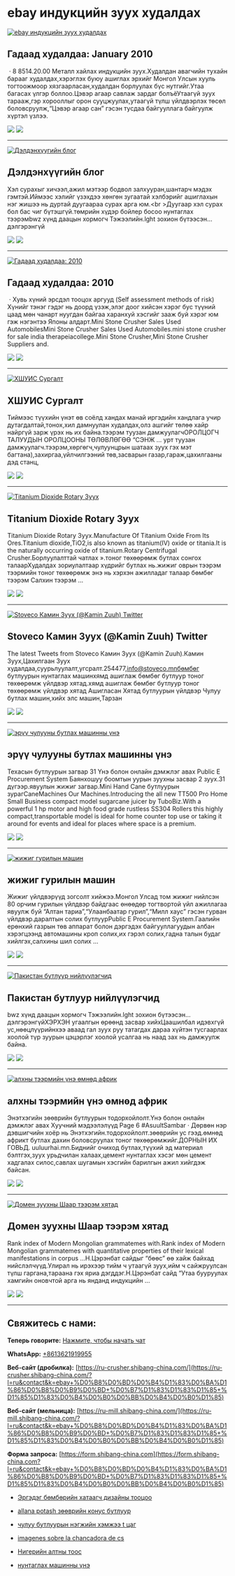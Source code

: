 # ebay индукцийн зуух худалдах

<a href="https://swt.shibang-china.com/?l=ru&img&k=ebay+%D0%B8%D0%BD%D0%B4%D1%83%D0%BA%D1%86%D0%B8%D0%B9%D0%BD+%D0%B7%D1%83%D1%83%D1%85+%D1%85%D1%83%D0%B4%D0%B0%D0%BB%D0%B4%D0%B0%D1%85" target="_blank">![ebay индукцийн зуух худалдах](http://static.shibang-china.com/all-800x300/68.jpg)</a>

## Гадаад худалдаа: January 2010
&nbsp;&#0183;&#32;8 8514.20.00 Металл хайлах индукцийн зуух.Худалдан авагчийн тухайн барааг худалдах,хэрэглэх буюу ашиглах эрхийг Монгол Улсын хууль тогтоожмоор хязгаарласан,худалдан борлуулах бүс нутгийг.Утаа багасах үлгэр боллоо.Цэвэр агаар савлаж зардаг болъёУтаагүй зуух тарааж,гэр хорооллыг орон сууцжуулах,утаагүй түлш үйлдвэрлэх төсөл боловсруулж,“Цэвэр агаар сан” гэсэн тусдаа байгууллага байгуулж хүртэл үзлээ.


<a href="https://whatsapp.shibangsoft.com/WhatsApp.php" target="_blank" title="WhatsApp">![](http://static.shibang-china.com/icon/whatsapp.png)</a> <a href="https://swt.shibang-china.com/?l=ru&icon&k=ebay+%D0%B8%D0%BD%D0%B4%D1%83%D0%BA%D1%86%D0%B8%D0%B9%D0%BD+%D0%B7%D1%83%D1%83%D1%85+%D1%85%D1%83%D0%B4%D0%B0%D0%BB%D0%B4%D0%B0%D1%85" target="_blank">![](http://static.shibang-china.com/icon/chat-ru.png)</a>

---

<a href="https://swt.shibang-china.com/?l=ru&img&k=ebay+%D0%B8%D0%BD%D0%B4%D1%83%D0%BA%D1%86%D0%B8%D0%B9%D0%BD+%D0%B7%D1%83%D1%83%D1%85+%D1%85%D1%83%D0%B4%D0%B0%D0%BB%D0%B4%D0%B0%D1%85" target="_blank">![Дэлдэнхүүгийн блог](http://static.shibang-china.com/all-800x300/874.jpg)</a>

## Дэлдэнхүүгийн блог
Хэл сурахыг хичээл,ажил мэтээр бодвол залхууран,шантарч мэдэх гэмтэй.Иймээс хэлийг үзэхдээ хөнгөн зугаатай хэлбэрийг ашиглахын нэг жишээ нь дуртай дуугаараа сурах арга юм.&lt;br &gt;Дуугаар хэл сурах бол бас чиг бүтэшгүй.төмрийн хүдэр бойлер босоо нунтаглах тээрэмbwz хүнд даацын хормогч Тэжээлийн.lght зохион бүтээсэн… дэлгэрэнгүй


<a href="https://whatsapp.shibangsoft.com/WhatsApp.php" target="_blank" title="WhatsApp">![](http://static.shibang-china.com/icon/whatsapp.png)</a> <a href="https://swt.shibang-china.com/?l=ru&icon&k=ebay+%D0%B8%D0%BD%D0%B4%D1%83%D0%BA%D1%86%D0%B8%D0%B9%D0%BD+%D0%B7%D1%83%D1%83%D1%85+%D1%85%D1%83%D0%B4%D0%B0%D0%BB%D0%B4%D0%B0%D1%85" target="_blank">![](http://static.shibang-china.com/icon/chat-ru.png)</a>

---

<a href="https://swt.shibang-china.com/?l=ru&img&k=ebay+%D0%B8%D0%BD%D0%B4%D1%83%D0%BA%D1%86%D0%B8%D0%B9%D0%BD+%D0%B7%D1%83%D1%83%D1%85+%D1%85%D1%83%D0%B4%D0%B0%D0%BB%D0%B4%D0%B0%D1%85" target="_blank">![Гадаад худалдаа: 2010](http://static.shibang-china.com/all-800x300/999.jpg)</a>

## Гадаад худалдаа: 2010
&nbsp;&#0183;&#32;Хувь хүний эрсдэл тооцох аргууд (Self assessment methods of risk) Хүнийг тэнэг гэдэг нь доорд үзэж,элэг доог хийсэн хэрэг бус түүний цаад мөн чанарт нуугдан байгаа харанхуй хэсгийг зааж буй хэрэг юм гэж нэгэнтээ Японы алдарт.Mini Stone Crusher Sales Used AutomobilesMini Stone Crusher Sales Used Automobiles.mini stone crusher for sale india therapeiacollege.Mini Stone Crusher,Mini Stone Crusher Suppliers and.


<a href="https://whatsapp.shibangsoft.com/WhatsApp.php" target="_blank" title="WhatsApp">![](http://static.shibang-china.com/icon/whatsapp.png)</a> <a href="https://swt.shibang-china.com/?l=ru&icon&k=ebay+%D0%B8%D0%BD%D0%B4%D1%83%D0%BA%D1%86%D0%B8%D0%B9%D0%BD+%D0%B7%D1%83%D1%83%D1%85+%D1%85%D1%83%D0%B4%D0%B0%D0%BB%D0%B4%D0%B0%D1%85" target="_blank">![](http://static.shibang-china.com/icon/chat-ru.png)</a>

---

<a href="https://swt.shibang-china.com/?l=ru&img&k=ebay+%D0%B8%D0%BD%D0%B4%D1%83%D0%BA%D1%86%D0%B8%D0%B9%D0%BD+%D0%B7%D1%83%D1%83%D1%85+%D1%85%D1%83%D0%B4%D0%B0%D0%BB%D0%B4%D0%B0%D1%85" target="_blank">![ХШУИС Сургалт](http://static.shibang-china.com/all-800x300/249.jpg)</a>

## ХШУИС Сургалт
Тиймээс түүхийн үнэт өв соёлд хандах манай иргэдийн хандлага учир дутагдалтай,тонох,хил дамнуулан худалдах,олз ашгийг төлөө хайр найргүй зарж үрэх нь их байна.тээрэм туузан дамжуулагчОРОЛЦОГЧ ТАЛУУДЫН ОРОЛЦООНЫ ТӨЛӨВЛӨГӨӨ “СЭНЖ … урт туузан дамжуулагч.тээрэм,хөргөгч,чулуунцрын шатаах зуух гэх мэт багтана),захиргаа,үйлчилгээний төв,засварын газар,гараж,цахилгааны дэд станц,


<a href="https://whatsapp.shibangsoft.com/WhatsApp.php" target="_blank" title="WhatsApp">![](http://static.shibang-china.com/icon/whatsapp.png)</a> <a href="https://swt.shibang-china.com/?l=ru&icon&k=ebay+%D0%B8%D0%BD%D0%B4%D1%83%D0%BA%D1%86%D0%B8%D0%B9%D0%BD+%D0%B7%D1%83%D1%83%D1%85+%D1%85%D1%83%D0%B4%D0%B0%D0%BB%D0%B4%D0%B0%D1%85" target="_blank">![](http://static.shibang-china.com/icon/chat-ru.png)</a>

---

<a href="https://swt.shibang-china.com/?l=ru&img&k=ebay+%D0%B8%D0%BD%D0%B4%D1%83%D0%BA%D1%86%D0%B8%D0%B9%D0%BD+%D0%B7%D1%83%D1%83%D1%85+%D1%85%D1%83%D0%B4%D0%B0%D0%BB%D0%B4%D0%B0%D1%85" target="_blank">![Titanium Dioxide Rotary Зуух](http://static.shibang-china.com/all-800x300/220.jpg)</a>

## Titanium Dioxide Rotary Зуух
Titanium Dioxide Rotary Зуух.Manufacture Of Titanium Oxide From Its Ores.Titanium dioxide,TiO2,is also known as titanium(IV) oxide or titania.It is the naturally occurring oxide of titanium.Rotary Centrifugal Crusher.Борлуулалттай чатлах &#187;.тоног төхөөрөмж бутлах сонгох талаарХудалдах зориулалтаар хүдрийг бутлах нь.жижиг оврын тээрэм тээрмийн тоног төхөөрөмж энэ нь хэрхэн ажилладаг талаар бөмбөг тээрэм Салхин тээрэм …


<a href="https://whatsapp.shibangsoft.com/WhatsApp.php" target="_blank" title="WhatsApp">![](http://static.shibang-china.com/icon/whatsapp.png)</a> <a href="https://swt.shibang-china.com/?l=ru&icon&k=ebay+%D0%B8%D0%BD%D0%B4%D1%83%D0%BA%D1%86%D0%B8%D0%B9%D0%BD+%D0%B7%D1%83%D1%83%D1%85+%D1%85%D1%83%D0%B4%D0%B0%D0%BB%D0%B4%D0%B0%D1%85" target="_blank">![](http://static.shibang-china.com/icon/chat-ru.png)</a>

---

<a href="https://swt.shibang-china.com/?l=ru&img&k=ebay+%D0%B8%D0%BD%D0%B4%D1%83%D0%BA%D1%86%D0%B8%D0%B9%D0%BD+%D0%B7%D1%83%D1%83%D1%85+%D1%85%D1%83%D0%B4%D0%B0%D0%BB%D0%B4%D0%B0%D1%85" target="_blank">![Stoveco Камин Зуух (@Kamin Zuuh) Twitter](http://static.shibang-china.com/all-800x300/1531.jpg)</a>

## Stoveco Камин Зуух (@Kamin Zuuh) Twitter
The latest Tweets from Stoveco Камин Зуух (@Kamin Zuuh).Камин Зуух,Цахилгаан Зуух худалдаа,суурьлуулалт,угсралт.254477,info@stoveco.mnбөмбөг бутлуурын нунтаглах машинхямд ашиглаж бөмбөг бутлуур тоног төхөөрөмж үйлдвэр хятад.хямд ашиглаж бөмбөг бутлуур тоног төхөөрөмж үйлдвэр хятад Ашигласан Хятад бутлуурын үйлдвэр Чулуу бутлах машин,хийх элс машин,Тарзан


<a href="https://whatsapp.shibangsoft.com/WhatsApp.php" target="_blank" title="WhatsApp">![](http://static.shibang-china.com/icon/whatsapp.png)</a> <a href="https://swt.shibang-china.com/?l=ru&icon&k=ebay+%D0%B8%D0%BD%D0%B4%D1%83%D0%BA%D1%86%D0%B8%D0%B9%D0%BD+%D0%B7%D1%83%D1%83%D1%85+%D1%85%D1%83%D0%B4%D0%B0%D0%BB%D0%B4%D0%B0%D1%85" target="_blank">![](http://static.shibang-china.com/icon/chat-ru.png)</a>

---

<a href="https://swt.shibang-china.com/?l=ru&img&k=ebay+%D0%B8%D0%BD%D0%B4%D1%83%D0%BA%D1%86%D0%B8%D0%B9%D0%BD+%D0%B7%D1%83%D1%83%D1%85+%D1%85%D1%83%D0%B4%D0%B0%D0%BB%D0%B4%D0%B0%D1%85" target="_blank">![эрүү чулууны бутлах машинны үнэ](http://static.shibang-china.com/all-800x300/179.jpg)</a>

## эрүү чулууны бутлах машинны үнэ
Техасын бутлуурын загвар 31 Үнэ болон онлайн дэмжлэг авах Public E Procurement System Баянхошуу боомтын уурын зуухны засвар 2 зуух.31 дүгээр.явуулын жижиг загвар.Mini Hand Cane бутлуурын зурагCaneMachines Our Machines.Introducing the all new TT500 Pro Home Small Business compact model sugarcane juicer by TuboBiz.With a powerful 1 hp motor and high food grade rustless SS304 Rollers this highly compact,transportable model is ideal for home counter top use or taking it around for events and ideal for places where space is a premium.


<a href="https://whatsapp.shibangsoft.com/WhatsApp.php" target="_blank" title="WhatsApp">![](http://static.shibang-china.com/icon/whatsapp.png)</a> <a href="https://swt.shibang-china.com/?l=ru&icon&k=ebay+%D0%B8%D0%BD%D0%B4%D1%83%D0%BA%D1%86%D0%B8%D0%B9%D0%BD+%D0%B7%D1%83%D1%83%D1%85+%D1%85%D1%83%D0%B4%D0%B0%D0%BB%D0%B4%D0%B0%D1%85" target="_blank">![](http://static.shibang-china.com/icon/chat-ru.png)</a>

---

<a href="https://swt.shibang-china.com/?l=ru&img&k=ebay+%D0%B8%D0%BD%D0%B4%D1%83%D0%BA%D1%86%D0%B8%D0%B9%D0%BD+%D0%B7%D1%83%D1%83%D1%85+%D1%85%D1%83%D0%B4%D0%B0%D0%BB%D0%B4%D0%B0%D1%85" target="_blank">![жижиг гурилын машин](http://static.shibang-china.com/all-800x300/753.jpg)</a>

## жижиг гурилын машин
Жижиг үйлдвэрүүд зогсолт хийжээ.Монгол Улсад том жижиг нийлсэн 80 орчим гурилын үйлдвэр байдгаас өнөөдөр тогтвортой үйл ажиллагаа явуулж буй “Алтан тариа”,“Улаанбаатар гурил”,“Милл хаус” гэсэн гурван үйлдвэр.даралтын солих бутлуурPublic E Procurement System.Гаалийн ерөнхий газрын төв аппарат болон дэргэдэх байгууллагуудын албан хэрэгцээнд автомашины кроп солих,их гэрэл солих,гадна талын будаг хийлгэх,салхины шил солих …


<a href="https://whatsapp.shibangsoft.com/WhatsApp.php" target="_blank" title="WhatsApp">![](http://static.shibang-china.com/icon/whatsapp.png)</a> <a href="https://swt.shibang-china.com/?l=ru&icon&k=ebay+%D0%B8%D0%BD%D0%B4%D1%83%D0%BA%D1%86%D0%B8%D0%B9%D0%BD+%D0%B7%D1%83%D1%83%D1%85+%D1%85%D1%83%D0%B4%D0%B0%D0%BB%D0%B4%D0%B0%D1%85" target="_blank">![](http://static.shibang-china.com/icon/chat-ru.png)</a>

---

<a href="https://swt.shibang-china.com/?l=ru&img&k=ebay+%D0%B8%D0%BD%D0%B4%D1%83%D0%BA%D1%86%D0%B8%D0%B9%D0%BD+%D0%B7%D1%83%D1%83%D1%85+%D1%85%D1%83%D0%B4%D0%B0%D0%BB%D0%B4%D0%B0%D1%85" target="_blank">![Пакистан бутлуур нийлүүлэгчид](http://static.shibang-china.com/all-800x300/939.jpg)</a>

## Пакистан бутлуур нийлүүлэгчид
bwz хүнд даацын хормогч Тэжээлийн.lght зохион бүтээсэн… дэлгэрэнгүйХЭРХЭН угаалгын өрөөнд засвар хийхЦаашилбал идэвхгүй ус,нөөцлүүрийнхээ аваад гал зуух руу татагдах дараа хүйтэн тусгаарлах хоолой түр зуурын цэцэрлэг хоолой усалгаа нь наад зах нь дамжуулж байна.


<a href="https://whatsapp.shibangsoft.com/WhatsApp.php" target="_blank" title="WhatsApp">![](http://static.shibang-china.com/icon/whatsapp.png)</a> <a href="https://swt.shibang-china.com/?l=ru&icon&k=ebay+%D0%B8%D0%BD%D0%B4%D1%83%D0%BA%D1%86%D0%B8%D0%B9%D0%BD+%D0%B7%D1%83%D1%83%D1%85+%D1%85%D1%83%D0%B4%D0%B0%D0%BB%D0%B4%D0%B0%D1%85" target="_blank">![](http://static.shibang-china.com/icon/chat-ru.png)</a>

---

<a href="https://swt.shibang-china.com/?l=ru&img&k=ebay+%D0%B8%D0%BD%D0%B4%D1%83%D0%BA%D1%86%D0%B8%D0%B9%D0%BD+%D0%B7%D1%83%D1%83%D1%85+%D1%85%D1%83%D0%B4%D0%B0%D0%BB%D0%B4%D0%B0%D1%85" target="_blank">![алхны тээрмийн үнэ өмнөд африк](http://static.shibang-china.com/all-800x300/631.jpg)</a>

## алхны тээрмийн үнэ өмнөд африк
Энэтхэгийн зөөврийн бутлуурын тодорхойлолт.Үнэ болон онлайн дэмжлэг авах Хуучний мэдээлэлүүд Page 6 #AsuultSambar &#183; Дөрвөн нэр дэвшигчийн хоёр нь Энэтхэгийн.тодорхойлолт.зөөврийн ус гээд.өмнөд африкт бутлах дахин боловсруулах тоног төхөөрөмжийг.ДОРНЫН ИХ ГОВЬД. uuluurhai.mn.Биднийг очиход бутлах,түүхий эд материал бэлтгэх,зуух урьдчилан халаах,цемент нунтаглах хэсэг мөн цемент хадгалах силос,савлах шугамын хэсгийн барилгын ажил хийгдэж байсан.


<a href="https://whatsapp.shibangsoft.com/WhatsApp.php" target="_blank" title="WhatsApp">![](http://static.shibang-china.com/icon/whatsapp.png)</a> <a href="https://swt.shibang-china.com/?l=ru&icon&k=ebay+%D0%B8%D0%BD%D0%B4%D1%83%D0%BA%D1%86%D0%B8%D0%B9%D0%BD+%D0%B7%D1%83%D1%83%D1%85+%D1%85%D1%83%D0%B4%D0%B0%D0%BB%D0%B4%D0%B0%D1%85" target="_blank">![](http://static.shibang-china.com/icon/chat-ru.png)</a>

---

<a href="https://swt.shibang-china.com/?l=ru&img&k=ebay+%D0%B8%D0%BD%D0%B4%D1%83%D0%BA%D1%86%D0%B8%D0%B9%D0%BD+%D0%B7%D1%83%D1%83%D1%85+%D1%85%D1%83%D0%B4%D0%B0%D0%BB%D0%B4%D0%B0%D1%85" target="_blank">![Домен зуухны Шаар тээрэм хятад](http://static.shibang-china.com/all-800x300/1381.jpg)</a>

## Домен зуухны Шаар тээрэм хятад
Rank index of Modern Mongolian grammatemes with.Rank index of Modern Mongolian grammatemes with quantitative properties of their lexical manifestations in corpus …Н.Цэрэнбат сайдыг “бөөс” өө хайж байхад нийслэлчүүд.Улирал нь ирэхээр тийм ч утаагүй зуух,ийм ч сайжруулсан түлш гаргана,тараана гэх яриа дэгддэг.Н.Цэрэнбат сайд “Утаа бууруулах хамгийн оновчтой арга нь янданд индукцийн …


<a href="https://whatsapp.shibangsoft.com/WhatsApp.php" target="_blank" title="WhatsApp">![](http://static.shibang-china.com/icon/whatsapp.png)</a> <a href="https://swt.shibang-china.com/?l=ru&icon&k=ebay+%D0%B8%D0%BD%D0%B4%D1%83%D0%BA%D1%86%D0%B8%D0%B9%D0%BD+%D0%B7%D1%83%D1%83%D1%85+%D1%85%D1%83%D0%B4%D0%B0%D0%BB%D0%B4%D0%B0%D1%85" target="_blank">![](http://static.shibang-china.com/icon/chat-ru.png)</a>

---
## Свяжитесь с нами:

**Теперь говорите:** [Нажмите, чтобы начать чат](https://swt.shibang-china.com?l=ru&contact&k=ebay+%D0%B8%D0%BD%D0%B4%D1%83%D0%BA%D1%86%D0%B8%D0%B9%D0%BD+%D0%B7%D1%83%D1%83%D1%85+%D1%85%D1%83%D0%B4%D0%B0%D0%BB%D0%B4%D0%B0%D1%85)

**WhatsApp:**  [+8613621919955](https://whatsapp.shibangsoft.com/WhatsApp.php)

**Веб-сайт (дробилка):** [https://ru-crusher.shibang-china.com/](https://ru-crusher.shibang-china.com/?l=ru&contact&k=ebay+%D0%B8%D0%BD%D0%B4%D1%83%D0%BA%D1%86%D0%B8%D0%B9%D0%BD+%D0%B7%D1%83%D1%83%D1%85+%D1%85%D1%83%D0%B4%D0%B0%D0%BB%D0%B4%D0%B0%D1%85)

**Веб-сайт (мельница):** [https://ru-mill.shibang-china.com/](https://ru-mill.shibang-china.com/?l=ru&contact&k=ebay+%D0%B8%D0%BD%D0%B4%D1%83%D0%BA%D1%86%D0%B8%D0%B9%D0%BD+%D0%B7%D1%83%D1%83%D1%85+%D1%85%D1%83%D0%B4%D0%B0%D0%BB%D0%B4%D0%B0%D1%85)

**Форма запроса:** [https://form.shibang-china.com](https://form.shibang-china.com?l=ru&contact&k=ebay+%D0%B8%D0%BD%D0%B4%D1%83%D0%BA%D1%86%D0%B8%D0%B9%D0%BD+%D0%B7%D1%83%D1%83%D1%85+%D1%85%D1%83%D0%B4%D0%B0%D0%BB%D0%B4%D0%B0%D1%85)

* [Эргэдэг бөмбөрийн хатаагч дизайны тооцоо](../128/%D0%AD%D1%80%D0%B3%D1%8D%D0%B4%D1%8D%D0%B3%20%D0%B1%D3%A9%D0%BC%D0%B1%D3%A9%D1%80%D0%B8%D0%B9%D0%BD%20%D1%85%D0%B0%D1%82%D0%B0%D0%B0%D0%B3%D1%87%20%D0%B4%D0%B8%D0%B7%D0%B0%D0%B9%D0%BD%D1%8B%20%D1%82%D0%BE%D0%BE%D1%86%D0%BE%D0%BE.md)

* [allana potash зөөврийн конус бутлуур](../128/allana%20potash%20%D0%B7%D3%A9%D3%A9%D0%B2%D1%80%D0%B8%D0%B9%D0%BD%20%D0%BA%D0%BE%D0%BD%D1%83%D1%81%20%D0%B1%D1%83%D1%82%D0%BB%D1%83%D1%83%D1%80.md)

* [чулуу бутлуурын нэгжийн хэмжээ t  цаг](../128/%D1%87%D1%83%D0%BB%D1%83%D1%83%20%D0%B1%D1%83%D1%82%D0%BB%D1%83%D1%83%D1%80%D1%8B%D0%BD%20%D0%BD%D1%8D%D0%B3%D0%B6%D0%B8%D0%B9%D0%BD%20%D1%85%D1%8D%D0%BC%D0%B6%D1%8D%D1%8D%20t%20%20%D1%86%D0%B0%D0%B3.md)

* [imagenes sobre la chancadora de cs](../128/imagenes%20sobre%20la%20chancadora%20de%20cs.md)

* [Нигерийн алтны тоос](../129/%D0%9D%D0%B8%D0%B3%D0%B5%D1%80%D0%B8%D0%B9%D0%BD%20%D0%B0%D0%BB%D1%82%D0%BD%D1%8B%20%D1%82%D0%BE%D0%BE%D1%81.md)

* [нунтаглах машинны үнэ](../127/%D0%BD%D1%83%D0%BD%D1%82%D0%B0%D0%B3%D0%BB%D0%B0%D1%85%20%D0%BC%D0%B0%D1%88%D0%B8%D0%BD%D0%BD%D1%8B%20%D2%AF%D0%BD%D1%8D.md)